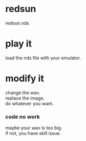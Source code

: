 # redsun
redsun.nds

# play it
load the nds file with your emulator.

# modify it
change the wav.<br>
replace the image.<br>
do whatever you want.

### code no work
maybe your wav is too big.<br>
if not, you have skill issue.
